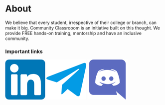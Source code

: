 # **About**
We believe that every student, irrespective of their college or branch, can make it big. Community Classrooom is an initiative built on this thought. We provide FREE hands-on training, mentorship and have an inclusive community.



### Important links
[![alt LinkedIn](./linkedin-128.png)](https://www.linkedin.com/company/commclassroom/)
[![alt Telegram](./telegram-128.png)](https://telegram.im/@commclassroom)
[![alt Discord](./discord-128.png)](https://discord.gg/K9kxUXvfND)
